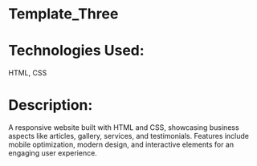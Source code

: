 # Template_Three
# Technologies Used: 
  HTML, CSS  
# Description: 
  A responsive website built with HTML and CSS, showcasing business aspects like articles, gallery, services, and testimonials. Features include mobile optimization, modern design, and interactive elements for an engaging user experience.
